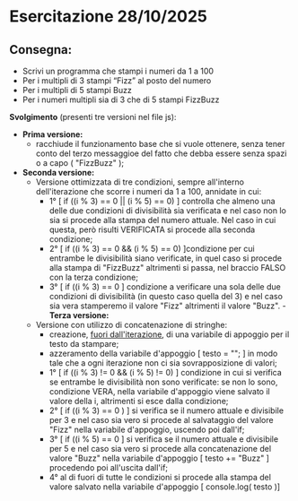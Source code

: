 # Esercitazione 28/10/2025

## Consegna:

- Scrivi un programma che stampi i numeri da 1 a 100
- Per i multipli di 3 stampi “Fizz” al posto del numero
- Per i multipli di 5 stampi Buzz
- Per i numeri multipli sia di 3 che di 5 stampi FizzBuzz

**Svolgimento** (presenti tre versioni nel file js):
- __Prima versione:__ 
    - racchiude il funzionamento base che si vuole ottenere, senza tener conto del terzo messaggioe del fatto che debba essere senza spazi o a capo ( "FizzBuzz" );
- __Seconda versione:__
    - Versione ottimizzata di tre condizioni, sempre all'interno dell'iterazione che scorre i numeri da 1 a 100, annidate in cui:
        - 1° [ if ((i % 3) == 0 || (i % 5) == 0) ] controlla che almeno una delle due condizioni di divisibilità sia verificata e nel caso non lo sia si procede alla stampa del numero attuale. 
        Nel caso in cui questa, però risulti VERIFICATA si procede alla seconda condizione;
        - 2° [ if ((i % 3) == 0 && (i % 5) == 0) ]condizione per cui entrambe le divisibilità siano verificate, in quel caso si procede alla stampa di "FizzBuzz" altrimenti si passa, nel braccio FALSO con la terza condizione; 
        - 3° [ if ((i % 3) == 0 ] condizione a verificare una sola delle due condizioni di divisibilità (in questo caso quella del 3) e nel caso sia vera stamperemo il valore "Fizz" altrimenti il valore "Buzz".
-__Terza versione:__
    - Versione con utilizzo di concatenazione di stringhe:
        - creazione, <ins>fuori dall'iterazione</ins>, di una variabile di appoggio per il testo da stampare;
        - azzeramento della variabile d'appoggio [ testo = ""; ] in modo tale che a ogni iterazione non ci sia sovrapposizione di valori;
        - 1° [ if ((i % 3) != 0 && (i % 5) != 0) ] condizione in cui si verifica se entrambe le divisibilità non sono verificate: se non lo sono, condizione VERA, nella variabile d'appoggio viene salvato il valore della i, altrimenti si esce dalla condizione;
        - 2° [ if ((i % 3) == 0 ) ] si verifica se il numero attuale e divisibile per 3 e nel caso sia vero si procede al salvataggio del valore "Fizz" nella variabile d'appoggio, uscendo poi dall'if;
        - 3° [ if ((i % 5) == 0 ] si verifica se il numero attuale e divisibile per 5 e nel caso sia vero si procede alla concatenazione del valore "Buzz" nella variabile d'appoggio [ testo += "Buzz" ] procedendo poi all'uscita dall'if;
        - 4° al di fuori di tutte le condizioni si procede alla stampa del valore salvato nella variabile d'appoggio [ console.log( testo )]
